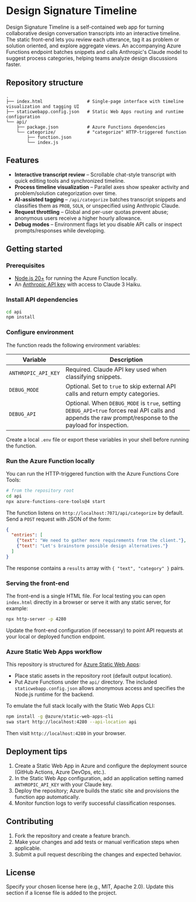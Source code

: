 # Design Signature Timeline

Design Signature Timeline is a self-contained web app for turning collaborative design conversation transcripts into an interactive timeline. The static front-end lets you review each utterance, tag it as problem or solution oriented, and explore aggregate views. An accompanying Azure Functions endpoint batches snippets and calls Anthropic's Claude model to suggest process categories, helping teams analyze design discussions faster.

## Repository structure

```
.
├── index.html                 # Single-page interface with timeline visualization and tagging UI
├── staticwebapp.config.json   # Static Web Apps routing and runtime configuration
└── api/
    ├── package.json           # Azure Functions dependencies
    └── categorize/            # "categorize" HTTP-triggered function
        ├── function.json
        └── index.js
```

## Features

- **Interactive transcript review** – Scrollable chat-style transcript with quick editing tools and synchronized timeline.
- **Process timeline visualization** – Parallel axes show speaker activity and problem/solution categorization over time.
- **AI-assisted tagging** – `/api/categorize` batches transcript snippets and classifies them as `PROB`, `SOLN`, or unspecified using Anthropic Claude.
- **Request throttling** – Global and per-user quotas prevent abuse; anonymous users receive a higher hourly allowance.
- **Debug modes** – Environment flags let you disable API calls or inspect prompts/responses while developing.

## Getting started

### Prerequisites

- [Node.js 20+](https://nodejs.org/) for running the Azure Function locally.
- An [Anthropic API key](https://docs.anthropic.com/claude/docs/getting-access-to-the-api) with access to Claude 3 Haiku.

### Install API dependencies

```bash
cd api
npm install
```

### Configure environment

The function reads the following environment variables:

| Variable | Description |
| --- | --- |
| `ANTHROPIC_API_KEY` | Required. Claude API key used when classifying snippets. |
| `DEBUG_MODE` | Optional. Set to `true` to skip external API calls and return empty categories. |
| `DEBUG_API` | Optional. When `DEBUG_MODE` is `true`, setting `DEBUG_API=true` forces real API calls and appends the raw prompt/response to the payload for inspection. |

Create a local `.env` file or export these variables in your shell before running the function.

### Run the Azure Function locally

You can run the HTTP-triggered function with the Azure Functions Core Tools:

```bash
# from the repository root
cd api
npx azure-functions-core-tools@4 start
```

The function listens on `http://localhost:7071/api/categorize` by default. Send a `POST` request with JSON of the form:

```json
{
  "entries": [
    {"text": "We need to gather more requirements from the client."},
    {"text": "Let's brainstorm possible design alternatives."}
  ]
}
```

The response contains a `results` array with `{ "text", "category" }` pairs.

### Serving the front-end

The front-end is a single HTML file. For local testing you can open `index.html` directly in a browser or serve it with any static server, for example:

```bash
npx http-server -p 4280
```

Update the front-end configuration (if necessary) to point API requests at your local or deployed function endpoint.

### Azure Static Web Apps workflow

This repository is structured for [Azure Static Web Apps](https://learn.microsoft.com/azure/static-web-apps/overview):

- Place static assets in the repository root (default output location).
- Put Azure Functions under the `api/` directory. The included `staticwebapp.config.json` allows anonymous access and specifies the Node.js runtime for the backend.

To emulate the full stack locally with the Static Web Apps CLI:

```bash
npm install -g @azure/static-web-apps-cli
swa start http://localhost:4280 --api-location api
```

Then visit `http://localhost:4280` in your browser.

## Deployment tips

1. Create a Static Web App in Azure and configure the deployment source (GitHub Actions, Azure DevOps, etc.).
2. In the Static Web App configuration, add an application setting named `ANTHROPIC_API_KEY` with your Claude key.
3. Deploy the repository; Azure builds the static site and provisions the function app automatically.
4. Monitor function logs to verify successful classification responses.

## Contributing

1. Fork the repository and create a feature branch.
2. Make your changes and add tests or manual verification steps when applicable.
3. Submit a pull request describing the changes and expected behavior.

## License

Specify your chosen license here (e.g., MIT, Apache 2.0). Update this section if a license file is added to the project.
